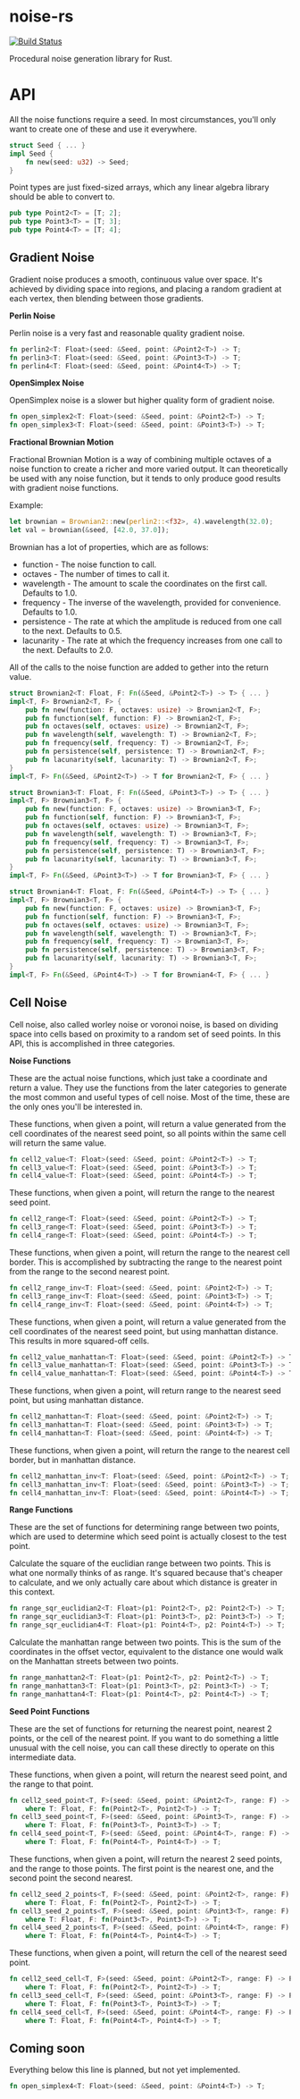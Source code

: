 noise-rs
========

[![Build Status](https://travis-ci.org/bjz/noise-rs.png)](https://travis-ci.org/bjz/noise-rs)


Procedural noise generation library for Rust.

API
===

All the noise functions require a seed. In most circumstances, you'll only want to create one of these and use it everywhere.
~~~rust
struct Seed { ... }
impl Seed {
    fn new(seed: u32) -> Seed;
}
~~~

Point types are just fixed-sized arrays, which any linear algebra library should be able to convert to.
~~~rust
pub type Point2<T> = [T; 2];
pub type Point3<T> = [T; 3];
pub type Point4<T> = [T; 4];
~~~

Gradient Noise
--------------
Gradient noise produces a smooth, continuous value over space. It's achieved by dividing space into regions, and placing a random gradient at each vertex, then blending between those gradients.

**Perlin Noise**

Perlin noise is a very fast and reasonable quality gradient noise.
~~~rust
fn perlin2<T: Float>(seed: &Seed, point: &Point2<T>) -> T;
fn perlin3<T: Float>(seed: &Seed, point: &Point3<T>) -> T;
fn perlin4<T: Float>(seed: &Seed, point: &Point4<T>) -> T;
~~~

**OpenSimplex Noise**

OpenSimplex noise is a slower but higher quality form of gradient noise.
~~~rust
fn open_simplex2<T: Float>(seed: &Seed, point: &Point2<T>) -> T;
fn open_simplex3<T: Float>(seed: &Seed, point: &Point3<T>) -> T;
~~~

**Fractional Brownian Motion**

Fractional Brownian Motion is a way of combining multiple octaves of a noise function to create a richer and more varied output. It can theoretically be used with any noise function, but it tends to only produce good results with gradient noise functions.

Example:
~~~rust
let brownian = Brownian2::new(perlin2::<f32>, 4).wavelength(32.0);
let val = brownian(&seed, [42.0, 37.0]);
~~~

Brownian has a lot of properties, which are as follows:
* function - The noise function to call.
* octaves - The number of times to call it.
* wavelength - The amount to scale the coordinates on the first call. Defaults to 1.0.
* frequency - The inverse of the wavelength, provided for convenience. Defaults to 1.0.
* persistence - The rate at which the amplitude is reduced from one call to the next. Defaults to 0.5.
* lacunarity - The rate at which the frequency increases from one call to the next. Defaults to 2.0.

All of the calls to the noise function are added to gether into the return value.

~~~rust
struct Brownian2<T: Float, F: Fn(&Seed, &Point2<T>) -> T> { ... }
impl<T, F> Brownian2<T, F> {
    pub fn new(function: F, octaves: usize) -> Brownian2<T, F>;
    pub fn function(self, function: F) -> Brownian2<T, F>;
    pub fn octaves(self, octaves: usize) -> Brownian2<T, F>;
    pub fn wavelength(self, wavelength: T) -> Brownian2<T, F>;
    pub fn frequency(self, frequency: T) -> Brownian2<T, F>;
    pub fn persistence(self, persistence: T) -> Brownian2<T, F>;
    pub fn lacunarity(self, lacunarity: T) -> Brownian2<T, F>;
}
impl<T, F> Fn(&Seed, &Point2<T>) -> T for Brownian2<T, F> { ... }

struct Brownian3<T: Float, F: Fn(&Seed, &Point3<T>) -> T> { ... }
impl<T, F> Brownian3<T, F> {
    pub fn new(function: F, octaves: usize) -> Brownian3<T, F>;
    pub fn function(self, function: F) -> Brownian3<T, F>;
    pub fn octaves(self, octaves: usize) -> Brownian3<T, F>;
    pub fn wavelength(self, wavelength: T) -> Brownian3<T, F>;
    pub fn frequency(self, frequency: T) -> Brownian3<T, F>;
    pub fn persistence(self, persistence: T) -> Brownian3<T, F>;
    pub fn lacunarity(self, lacunarity: T) -> Brownian3<T, F>;
}
impl<T, F> Fn(&Seed, &Point3<T>) -> T for Brownian3<T, F> { ... }

struct Brownian4<T: Float, F: Fn(&Seed, &Point4<T>) -> T> { ... }
impl<T, F> Brownian3<T, F> {
    pub fn new(function: F, octaves: usize) -> Brownian3<T, F>;
    pub fn function(self, function: F) -> Brownian3<T, F>;
    pub fn octaves(self, octaves: usize) -> Brownian3<T, F>;
    pub fn wavelength(self, wavelength: T) -> Brownian3<T, F>;
    pub fn frequency(self, frequency: T) -> Brownian3<T, F>;
    pub fn persistence(self, persistence: T) -> Brownian3<T, F>;
    pub fn lacunarity(self, lacunarity: T) -> Brownian3<T, F>;
}
impl<T, F> Fn(&Seed, &Point4<T>) -> T for Brownian4<T, F> { ... }
~~~

Cell Noise
----------

Cell noise, also called worley noise or voronoi noise, is based on dividing space into cells based on proximity to a random set of seed points. In this API, this is accomplished in three categories.

**Noise Functions**

These are the actual noise functions, which just take a coordinate and return a value. They use the functions from the later categories to generate the most common and useful types of cell noise. Most of the time, these are the only ones you'll be interested in.

These functions, when given a point, will return a value generated from the cell coordinates of the nearest seed point, so all points within the same cell will return the same value.
~~~rust
fn cell2_value<T: Float>(seed: &Seed, point: &Point2<T>) -> T;
fn cell3_value<T: Float>(seed: &Seed, point: &Point3<T>) -> T;
fn cell4_value<T: Float>(seed: &Seed, point: &Point4<T>) -> T;
~~~

These functions, when given a point, will return the range to the nearest seed point.
~~~rust
fn cell2_range<T: Float>(seed: &Seed, point: &Point2<T>) -> T;
fn cell3_range<T: Float>(seed: &Seed, point: &Point3<T>) -> T;
fn cell4_range<T: Float>(seed: &Seed, point: &Point4<T>) -> T;
~~~

These functions, when given a point, will return the range to the nearest cell border. This is accomplished by subtracting the range to the nearest point from the range to the second nearest point.
~~~rust
fn cell2_range_inv<T: Float>(seed: &Seed, point: &Point2<T>) -> T;
fn cell3_range_inv<T: Float>(seed: &Seed, point: &Point3<T>) -> T;
fn cell4_range_inv<T: Float>(seed: &Seed, point: &Point4<T>) -> T;
~~~

These functions, when given a point, will return a value generated from the cell coordinates of the nearest seed point, but using manhattan distance. This results in more squared-off cells.
~~~rust
fn cell2_value_manhattan<T: Float>(seed: &Seed, point: &Point2<T>) -> T;
fn cell3_value_manhattan<T: Float>(seed: &Seed, point: &Point3<T>) -> T;
fn cell4_value_manhattan<T: Float>(seed: &Seed, point: &Point4<T>) -> T;
~~~

These functions, when given a point, will return range to the nearest seed point, but using manhattan distance.
~~~rust
fn cell2_manhattan<T: Float>(seed: &Seed, point: &Point2<T>) -> T;
fn cell3_manhattan<T: Float>(seed: &Seed, point: &Point3<T>) -> T;
fn cell4_manhattan<T: Float>(seed: &Seed, point: &Point4<T>) -> T;
~~~

These functions, when given a point, will return the range to the nearest cell border, but in manhattan distance.
~~~rust
fn cell2_manhattan_inv<T: Float>(seed: &Seed, point: &Point2<T>) -> T;
fn cell3_manhattan_inv<T: Float>(seed: &Seed, point: &Point3<T>) -> T;
fn cell4_manhattan_inv<T: Float>(seed: &Seed, point: &Point4<T>) -> T;
~~~

**Range Functions**

These are the set of functions for determining range between two points, which are used to determine which seed point is actually closest to the test point.

Calculate the square of the euclidian range between two points. This is what one normally thinks of as range. It's squared because that's cheaper to calculate, and we only actually care about which distance is greater in this context.
~~~rust
fn range_sqr_euclidian2<T: Float>(p1: Point2<T>, p2: Point2<T>) -> T;
fn range_sqr_euclidian3<T: Float>(p1: Point3<T>, p2: Point3<T>) -> T;
fn range_sqr_euclidian4<T: Float>(p1: Point4<T>, p2: Point4<T>) -> T;
~~~

Calculate the manhattan range between two points. This is the sum of the coordinates in the offset vector, equivalent to the distance one would walk on the Manhattan streets between two points.
~~~rust
fn range_manhattan2<T: Float>(p1: Point2<T>, p2: Point2<T>) -> T;
fn range_manhattan3<T: Float>(p1: Point3<T>, p2: Point3<T>) -> T;
fn range_manhattan4<T: Float>(p1: Point4<T>, p2: Point4<T>) -> T;
~~~

**Seed Point Functions**

These are the set of functions for returning the nearest point, nearest 2 points, or the cell of the nearest point. If you want to do something a little unusual with the cell noise, you can call these directly to operate on this intermediate data.

These functions, when given a point, will return the nearest seed point, and the range to that point.
~~~rust
fn cell2_seed_point<T, F>(seed: &Seed, point: &Point2<T>, range: F) -> (Point2<T>, T)
    where T: Float, F: fn(Point2<T>, Point2<T>) -> T;
fn cell3_seed_point<T, F>(seed: &Seed, point: &Point3<T>, range: F) -> (Point3<T>, T)
    where T: Float, F: fn(Point3<T>, Point3<T>) -> T;
fn cell4_seed_point<T, F>(seed: &Seed, point: &Point4<T>, range: F) -> (Point4<T>, T)
    where T: Float, F: fn(Point4<T>, Point4<T>) -> T;
~~~

These functions, when given a point, will return the nearest 2 seed points, and the range to those points. The first point is the nearest one, and the second point the second nearest.
~~~rust
fn cell2_seed_2_points<T, F>(seed: &Seed, point: &Point2<T>, range: F) -> (Point2<T>, T, Point2<T>, T)
    where T: Float, F: fn(Point2<T>, Point2<T>) -> T;
fn cell3_seed_2_points<T, F>(seed: &Seed, point: &Point3<T>, range: F) -> (Point3<T>, T, Point3<T>, T)
    where T: Float, F: fn(Point3<T>, Point3<T>) -> T;
fn cell4_seed_2_points<T, F>(seed: &Seed, point: &Point4<T>, range: F) -> (Point4<T>, T, Point4<T>, T)
    where T: Float, F: fn(Point4<T>, Point4<T>) -> T;
~~~

These functions, when given a point, will return the cell of the nearest seed point.
~~~rust
fn cell2_seed_cell<T, F>(seed: &Seed, point: &Point2<T>, range: F) -> Point2<i64>
    where T: Float, F: fn(Point2<T>, Point2<T>) -> T;
fn cell3_seed_cell<T, F>(seed: &Seed, point: &Point3<T>, range: F) -> Point3<i64>
    where T: Float, F: fn(Point3<T>, Point3<T>) -> T;
fn cell4_seed_cell<T, F>(seed: &Seed, point: &Point4<T>, range: F) -> Point4<i64>
    where T: Float, F: fn(Point4<T>, Point4<T>) -> T;
~~~

Coming soon
-----------
Everything below this line is planned, but not yet implemented.

~~~rust
fn open_simplex4<T: Float>(seed: &Seed, point: &Point4<T>) -> T;
~~~
